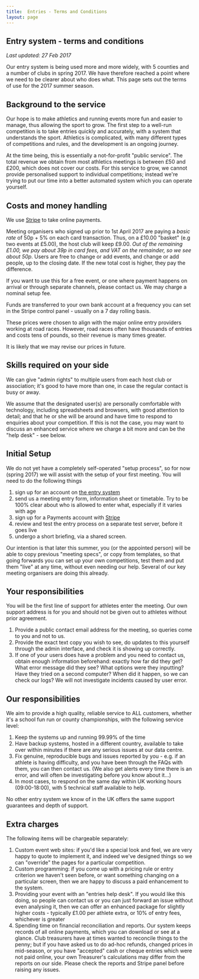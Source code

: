 ```yaml
---
title:  Entries - Terms and Conditions
layout: page
---
```


Entry system - terms and conditions
----

<em>Last updated:  27 Feb 2017</em>

Our entry system is being used more and more widely, with 5 counties and a number of clubs in spring 2017.  We have therefore reached a point where we need to be clearer about who does what. This page sets out the terms of use for the 2017 summer season.

Background to the service
-----------
Our hope is to make athletics and running events more fun and easier to manage, thus allowing the sport to grow.  The first step to a well-run competition is to take entries quickly and accurately, with a system that understands the sport.  Athletics is complicated, with many different types of competitions and rules, and the development is an ongoing journey.

At the time being, this is essentially a not-for-profit "public service".  The total revenue we obtain from most athletics meetings is between £50 and £200, which does not cover our costs.  For this service to grow, we cannot provide personalised support to individual competitions; instead we're trying to put our time into a better automated system which you can operate yourself.  

Costs and money handling
-----
We use <a href="https://stripe.com/about">Stripe</a> to take online payments.

Meeting organisers who signed up prior to 1st April 2017 are paying a _basic rate_ of 50p + 5% on each card transaction.  Thus, on a £10.00 "basket" (e.g two events at £5.00), the host club will keep £9.00.   <i>Out of the remaining £1.00, we pay about 39p in card fees, and VAT on the remainder, so we see about 50p</i>. 
Users are free to change or add events, and change or add people, up to the closing date.  If the new total cost is higher, they pay the difference.

If you want to use this for a free event, or one where payment happens on arrival or through separate channels, please contact us.  We may charge a nominal setup fee.

Funds are transferred to your own bank account at a frequency you can set in the Stripe control panel - usually on a 7 day rolling basis.

These prices were chosen to align with the major online entry providers working at road races.  However, road races often have thousands of entries and costs tens of pounds, so their revenue is many times greater.   

It is likely that we may revise our prices in future.

Skills required on your side
-----

We can give "admin rights" to multiple users from each host club or association; it's good to have more than one, in case the regular contact is busy or away.

We assume that the designated user(s) are personally comfortable with technology, including spreadsheets and browsers, with good attention to detail; and that he or she will be around and have time to respond to enquiries about your competition.   If this is not the case, you may want to discuss an enhanced service where we charge a bit more and can be the "help desk" - see below.

Initial Setup
-------
We do not yet have a completely self-operated "setup process", so for now (spring 2017) we will assist with the setup of your first meeting.  You will need to do the following things
 1. sign up for an account on <a href="http://entries.opentrack.run/">the entry system</a>
 1. send us a meeting entry form, information sheet or timetable. Try to be 100% clear about who is allowed to enter what, especially if it varies with age
 1. sign up for a Payments account with  <a href="https://stripe.com/">Stripe</a>
 1. review and test the entry process on a separate test server, before it goes live
 1. undergo a short briefing, via a shared screen.


Our intention is that later this summer, you (or the appointed person) will be able to copy previous "meeting specs", or copy from templates, so that going forwards you can set up your own competitions, test them and put them "live" at any time, without even needing our help.  Several of our key meeting organisers are doing this already.


Your responsibilities
---------------

You will be the first line of support for athletes enter the meeting.  Our own support address is for you and should not be given out to athletes without prior agreement.

 1. Provide a public contact email address for the meeting, so queries come to you and not to us.
 2. Provide the exact text copy you wish to see, do updates to this yourself through the admin interface, and check it is showing up correctly.
 1. If one of your users does have a problem and you need to contact us, obtain enough information beforehand:  exactly how far did they get?  What error message did they see?  What options were they inputting?  Have they tried on a second computer?  When did it happen, so we can check our logs?  We will not investigate incidents caused by user error.



Our responsibilities
--------------
We aim to provide a high quality, reliable service to ALL customers, whether it's a school fun run or county championships, with the following service level:

 1. Keep the systems up and running 99.99% of the time
 2. Have backup systems, hosted in a different country, available to take over within minutes if there are any serious issues at our data centre.
 1. Fix genuine, reproducible bugs and issues reported by you - e.g. if an athlete is having difficulty, and you have been through the FAQs with them, you can then contact us.  (We also get alerts every time there is an error, and will often be investigating before you know about it...)  
 2. In most cases, to respond on the same day within UK working hours (09:00-18:00), with 5 technical staff available to help.  

No other entry system we know of in the UK offers the same support guarantees and depth of support.


Extra charges
--------------
The following items will be chargeable separately:

 1. Custom event web sites:  if you'd like a special look and feel, we are very happy to quote to implement it, and indeed we've designed things so we can "override" the pages for a particular competition.  
 2. Custom programming:  if you come up with a pricing rule or entry criterion we haven't seen before, or want something changing on a particular screen, then we are happy to discuss a paid enhancement to the system.  
 3. Providing your event with an "entries help desk".   If you would like this doing, so people can contact us or you can just forward an issue without even analysing it, then we can offer an enhanced package for slightly higher costs - typically £1.00 per athlete extra, or 10% of entry fees, whichever is greater
 4. Spending time on financial reconciliation and reports.  Our system keeps records of all online payments, which you can download or see at a glance.  Club treasurers have at times wanted to reconcile things to the penny; but if you have asked us to do ad-hoc refunds, changed prices in mid-season, or you have "accepted" cash or cheque entries which were not paid online, your own Treasurer's calculations may differ from the reports on our side.  Please check the reports and Stripe panel before raising any issues.



